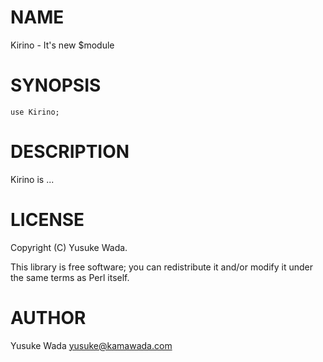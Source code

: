 # NAME

Kirino - It's new $module

# SYNOPSIS

    use Kirino;

# DESCRIPTION

Kirino is ...

# LICENSE

Copyright (C) Yusuke Wada.

This library is free software; you can redistribute it and/or modify
it under the same terms as Perl itself.

# AUTHOR

Yusuke Wada <yusuke@kamawada.com>
